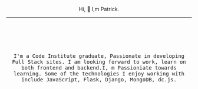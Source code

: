 <p align="center">Hi, 👋 I,m Patrick.</p>

<hr><br><br><br><br>
<p align="center">
  <samp> I'm a Code Institute graduate, Passionate in developing Full Stack sites. I am looking forward to work, learn on both frontend and backend.I, m Passioniate towards learning. Some of the technologies I enjoy working with include JavaScript, Flask, Django, MongoDB, dc.js.
  </samp>
  <br>
  
</p>


  

